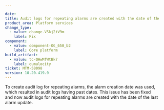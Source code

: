 ```yaml
---

date:
title: Audit logs for repeating alarms are created with the date of the last alarm update
product_area: Platform services
change_type:
  - value: change-VSkj2iV9m
    label: Fix
component:
  - value: component-OG_650_b2
    label: Core platform
build_artifact: 
  - value: tc-QHwMfWtBk7
    label: cumulocity
ticket: MTM-58098
version: 10.20.419.0
---
```


To create audit log for repeating alarms, the alarm creation date was used, which resulted in audit logs having past dates. This issue has been fixed and now audit logs for repeating alarms are created with the date of the last alarm update.


